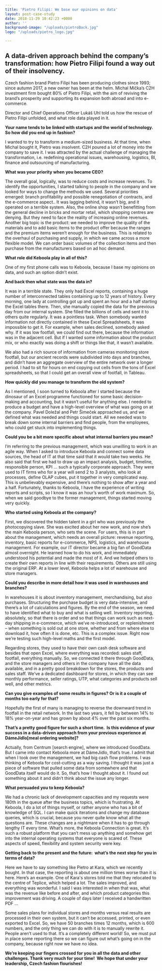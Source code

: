 ```yaml
---
title: 'Pietro Filipi: We base our opinions on data'
layout: post-case-study
date: 2018-11-29 10:42:23 +0000
author: ''
background-image: "/uploads/pietroBack.jpg"
logo: "/uploads/pietro_logo.jpg"

---
```

## **A data-driven approach behind the company’s transformation: how Pietro Filipi found a way out of their insolvency.**

Czech fashion brand Pietro Filipi has been producing clothes since 1993; since autumn 2017, a new owner has been at the helm. Michal Mička’s C2H investment firm bought 80% of Pietro Filipi, with the aim of reviving the brand’s prosperity and supporting its expansion both abroad and into e-commerce.

Director and Chief Operations Officer Lukáš Uhl told us how the rescue of Pietro Filipi unfolded, and what role data played in it.

**Your name tends to be linked with startups and the world of technology. So how did you end up in fashion?**

I wanted to try to transform a medium-sized business. At that time, when Michal bought it, Pietro was insolvent. C2H poured a lot of money into the company to save it. I was attracted by the actual challenge of managing the transformation, i.e. redefining operational issues, warehousing, logistics, BI, finance and outsourcing of manufacturing.

**What was your priority when you became CEO?**

The overall goal, logically, was to reduce costs and increase revenues. To identify the opportunities, I started talking to people in the company and we looked for ways to change the methods we used. Several priorities emerged: branch profitability and possible renegotiation of contracts, and the e-commerce aspect.. It was lagging behind, it wasn’t big, and it operated on a terrible system. Also, the online shop wasn’t benefitting from the general decline in bricks and mortar retail, which shopping centres are denying. But they need to face the reality of increasing online revenues. Another big topic is the product: we needed to improve the quality of the materials and to add basic items to the product offer because the ranges and the premium items weren’t enough for the business. This is related to the overhaul of purchasing and supply, in which we came across a more flexible model. We can order basic volumes of the collection items and then purchase from the manufacturers based on ad hoc demand.

**What role did Keboola play in all of this?**

One of my first phone calls was to Keboola, because I base my opinions on data, and such an option didn’t exist.

**And back then what state was the data in?**

It was in a terrible state. They only had Excel reports, containing a huge number of interconnected tables containing up to 12 years of history. Every morning, one lady at controlling got up and spent an hour and a half starting the Excel tables there. Then, she manually copied the data for the previous day from our internal system. She filled the billions of cells and sent it to others quite regularly. It was a pointless task. When somebody wanted information not directly contained in these Excel Spreadsheets, it was impossible to get it. For example, when sales declined, somebody asked why. If it was low footfall, we could find out there, because the information was in the adjacent cell. But if I wanted some information about the product mix, or who exactly was doing a shift or things like that, it wasn’t available.

We also had a rich source of information from cameras monitoring store footfall, but our ancient records were subdivided into days and branches, and didn’t have an aggregate overview of the entire network over a longer period. I had to sit for hours on end copying out cells from the tons of Excel spreadsheets, so that I could get an overall view of footfall, in Tableau.

**How quickly did you manage to transform the old system?**

As I mentioned, I soon turned to Keboola after I started because the dinosaur of an Excel programme functioned for some basic decision-making and accounting, but it wasn’t useful for anything else. I needed to produce a budget and have a high-level overview of what was going on at the company. Pavel Doležal and Petr Šimeček approached us, and we defined what was needed and things could start. All we needed was to break down some internal barriers and find people, from the employees, who could get stuck into implementing things.

**Could you be a bit more specific about what internal barriers you mean?**

I’m referring to the previous management, which was unwilling to work in an agile way. When I asked to introduce Keboola and connect some data sources, the head of IT at that time said that it would take two weeks. He also said that first we had to draw up an impact analysis, budget, timeline, responsible person, KPI ... such a typically corporate approach. They were used to IT firms who for a year will send 2 to 3 analysts, who look at processes, define OLAP cubes, put it together in very complicated way. This is unbelievably expensive, and there’s nothing to show after a year and a half. Fortunately, thanks to Keboola, I have the experience of writing reports and scripts, so I know it was an hour’s worth of work maximum. So, when we said goodbye to the former management, things started moving very quickly.

**Who started using Keboola at the company?**

First, we discovered the hidden talent in a girl who was previously the photocopying slave. She was excited about her new work, and now she’s the main Keboola person, who sets the scene. For users, this is in part about the management, which needs an overall picture: revenue reporting, inventory, basic reports for e-commerce, NPS, logistics, and warehouse management. For example, our IT director became a big fan of GoodData almost overnight. He learned how to do his work, and immediately understood his potential and made the most of it. And we helped others to create their own reports in line with their requirements. Others are still using the original ERP. At a lower level, Keboola helps a lot of warehouse and store managers.

**Could you describe in more detail how it was used in warehouses and branches?**

In warehouses it is about inventory management, merchandising, but also purchases. Structuring the purchase budget is very data-intensive, and there’s a lot of calculations and figures. By the end of the season, we need to have identified what to buy and what is selling well. Inventory reporting, absolutely, so that there is order and so that things can work such as next-day shipping in e-commerce, which we’ve re-introduced, or replenishment – when something is sold out at one store, whether and from where else to download it, how often it is done, etc. This is a complex issue. Right now we’re testing such high-level maths and the first model.

Regarding stores, they used to have their own cash desk software and besides that open Excel, where everything was recorded: sales staff, footfall, everything manually. So, we connected it there through GoodData, and the store managers and others in the company have all the data available, and in a pretty good breakdown for the stores, the products and sales staff. We’ve a dedicated dashboard for stores, in which they can see monthly performance, seller ratings, UTP, what categories and products sell well, and other metrics.

**Can you give examples of some results in figures? Or is it a couple of months too early for that?**

Hopefully the first of many is managing to reverse the downward trend in footfall in the retail network. In the last two years, it fell by between 14% to 18% year-on-year and has grown by about 4% over the past six months.

**That’s a pretty good figure for such a short time.  Is this evidence of your success in a data-driven approach from your previous experience at DámeJídlo\[meal ordering website\]?**

Actually, from Centrum \[search engine\], where we introduced GoodData. But I came into contact Keboola more at DámeJídlo, that’s true. I admit that when I took over the management, we had big cash flow problems. I was thinking of Keboola for cost-cutting as a way saving. I thought it was just a piece of software that pulled some data from somewhere and that GoodData itself would do it. So, that’s how I thought about it. I found out something about it and didn’t think about the issue any longer.

**What persuaded you to keep Keboola?**

We had a chronic lack of development capacities and my requests were 180th in the queue after the business topics, which is frustrating. At Keboola, I do a lot of things myself, or rather anyone who has a bit of knowledge of SQL. I can make quick iterations and change my database queries, which is crucial, because you never quite know what all the questions are. These changes are a nightmare when it has to go through lengthy IT every time. What’s more, the Keboola Connection is great. It’s such a robust platform that you can’t mess up anything and somehow get into the internal operating systems that everyone is scared of. These aspects of speed, flexibility and system security were key.

**Getting back to the present and the future:  what’s the next step for you in terms of data?**

Here we have to say something like Pietro at Kara, which we recently bought. In that case, the reporting is about one million times worse than it is here. Here’s an example. One of Kara's stores told me that they relocated to the centre of Teplice, which helped a lot. The sales improved, and everything was wonderful. I said I was interested in when that was, what was the revenue like before and after, and which product categories this improvement was driving. A couple of days later I received a handwritten PDF ... 

Some sales plans for individual stores and months versus real results are processed in their own system, but it can’t be accessed, printed, or even exported to Excel. So, we have 50 branches times 12 months, which is 600 numbers, and the only thing we can do with it is to manually rewrite it. People aren’t used to that. It’s a completely different world! So, we must put in place some reporting there so we can figure out what’s going on in the company, because right now we have no idea.

**We’re keeping our fingers crossed for you in all the data and other challenges. Thank very much for your time!  We hope that under your leadership, Czech fashion flourishes!**